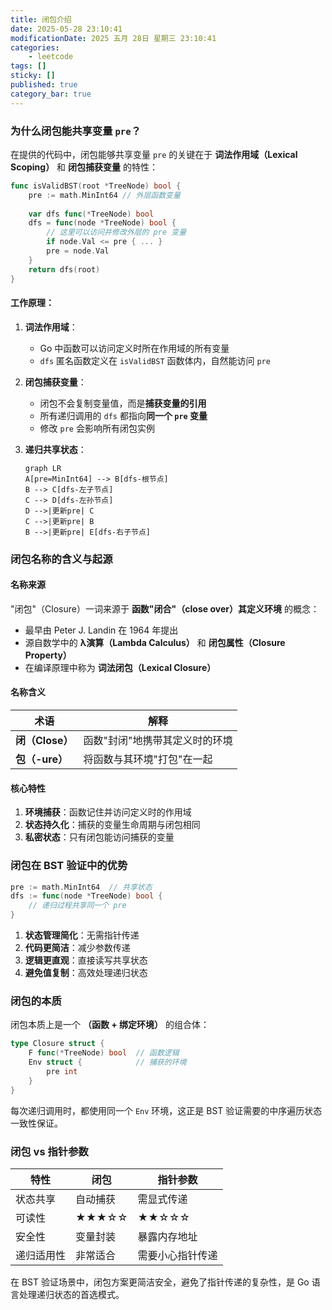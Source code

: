 ```yaml
---
title: 闭包介绍
date: 2025-05-28 23:10:41
modificationDate: 2025 五月 28日 星期三 23:10:41
categories: 
	- leetcode
tags: []
sticky: []
published: true
category_bar: true
---
```


### 为什么闭包能共享变量 `pre`？
在提供的代码中，闭包能够共享变量 `pre` 的关键在于 **词法作用域（Lexical Scoping）** 和 **闭包捕获变量** 的特性：

```go
func isValidBST(root *TreeNode) bool {
    pre := math.MinInt64 // 外层函数变量
    
    var dfs func(*TreeNode) bool
    dfs = func(node *TreeNode) bool {
        // 这里可以访问并修改外层的 pre 变量
        if node.Val <= pre { ... }
        pre = node.Val
    }
    return dfs(root)
}
```

#### 工作原理：
1. **词法作用域**：
   - Go 中函数可以访问定义时所在作用域的所有变量
   - `dfs` 匿名函数定义在 `isValidBST` 函数体内，自然能访问 `pre`

2. **闭包捕获变量**：
   - 闭包不会复制变量值，而是**捕获变量的引用**
   - 所有递归调用的 `dfs` 都指向**同一个 `pre` 变量**
   - 修改 `pre` 会影响所有闭包实例

3. **递归共享状态**：
   ```mermaid
   graph LR
   A[pre=MinInt64] --> B[dfs-根节点]
   B --> C[dfs-左子节点]
   C --> D[dfs-左孙节点]
   D -->|更新pre| C
   C -->|更新pre| B
   B -->|更新pre| E[dfs-右子节点]
   ```

### 闭包名称的含义与起源
#### 名称来源
"闭包"（Closure）一词来源于 **函数"闭合"（close over）其定义环境** 的概念：
- 最早由 Peter J. Landin 在 1964 年提出
- 源自数学中的 **λ演算（Lambda Calculus）** 和 **闭包属性（Closure Property）**
- 在编译原理中称为 **词法闭包（Lexical Closure）**

#### 名称含义
| 术语 | 解释 |
|------|------|
| **闭（Close）** | 函数"封闭"地携带其定义时的环境 |
| **包（-ure）** | 将函数与其环境"打包"在一起 |

#### 核心特性
1. **环境捕获**：函数记住并访问定义时的作用域
2. **状态持久化**：捕获的变量生命周期与闭包相同
3. **私密状态**：只有闭包能访问捕获的变量

### 闭包在 BST 验证中的优势
```go
pre := math.MinInt64  // 共享状态
dfs := func(node *TreeNode) bool {
    // 递归过程共享同一个 pre
}
```
1. **状态管理简化**：无需指针传递
2. **代码更简洁**：减少参数传递
3. **逻辑更直观**：直接读写共享状态
4. **避免值复制**：高效处理递归状态

### 闭包的本质
闭包本质上是一个 **（函数 + 绑定环境）** 的组合体：
```go
type Closure struct {
    F func(*TreeNode) bool  // 函数逻辑
    Env struct {            // 捕获的环境
        pre int
    }
}
```
每次递归调用时，都使用同一个 `Env` 环境，这正是 BST 验证需要的中序遍历状态一致性保证。

### 闭包 vs 指针参数
| 特性 | 闭包 | 指针参数 |
|------|------|----------|
| 状态共享 | 自动捕获 | 需显式传递 |
| 可读性 | ★★★☆☆ | ★★☆☆☆ |
| 安全性 | 变量封装 | 暴露内存地址 |
| 递归适用性 | 非常适合 | 需要小心指针传递 |

在 BST 验证场景中，闭包方案更简洁安全，避免了指针传递的复杂性，是 Go 语言处理递归状态的首选模式。